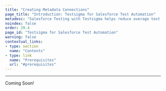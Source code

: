 ```yaml
---
title: "Creating Metadata Connections"
page_title: "Introduction: Testsigma for Salesforce Test Automation"
metadesc: "Salesforce Testing with Testsigma helps reduce average test authoring time by 50%, and test case execution will be 2X faster with a user-friendly interface"
noindex: false
order: 29.4
page_id: "Testsigma for Salesforce Test Automation"
warning: false
contextual_links:
- type: section
  name: "Contents"
- type: link
  name: "Prerequisites"
  url: "#prerequisites"
---
```


---

Coming Soon!
